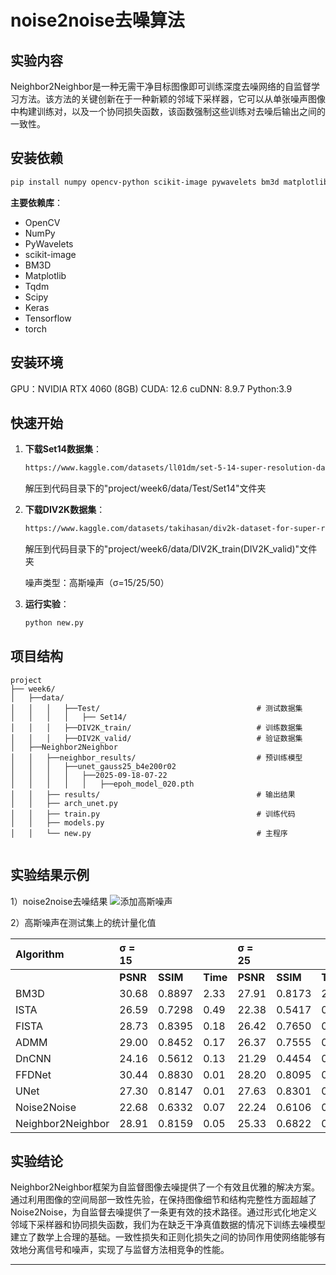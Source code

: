 # **noise2noise去噪算法**

## 实验内容

Neighbor2Neighbor是一种无需干净目标图像即可训练深度去噪网络的自监督学习方法。该方法的关键创新在于一种新颖的邻域下采样器，它可以从单张噪声图像中构建训练对，以及一个协同损失函数，该函数强制这些训练对去噪后输出之间的一致性。

##  安装依赖
```bash
pip install numpy opencv-python scikit-image pywavelets bm3d matplotlib tqdm scipy keras tensorflow torch
```
**主要依赖库**：
- OpenCV
- NumPy
- PyWavelets
- scikit-image
- BM3D
- Matplotlib
- Tqdm
- Scipy
- Keras
- Tensorflow
- torch

##  安装环境
GPU：NVIDIA RTX 4060 (8GB)
CUDA: 12.6
cuDNN: 8.9.7
Python:3.9


##  快速开始
1. **下载Set14数据集**：
   ```bash
   https://www.kaggle.com/datasets/ll01dm/set-5-14-super-resolution-dataset
   ```
   解压到代码目录下的"project/week6/data/Test/Set14"文件夹
2. **下载DIV2K数据集**：
   ```bash
   https://www.kaggle.com/datasets/takihasan/div2k-dataset-for-super-resolution
   ```
   解压到代码目录下的"project/week6/data/DIV2K_train(DIV2K_valid)"文件夹

   噪声类型：高斯噪声（σ=15/25/50） 

2. **运行实验**：
   ```python
   python new.py
   ```

##  项目结构
```
project
├── week6/
│   ├──data/
│   │   │   ├──Test/                                   # 测试数据集
│   │   │   │   ├── Set14/                           
│   │   │   ├──DIV2K_train/                            # 训练数据集
│   │   │   ├──DIV2K_valid/                            # 验证数据集
│   ├──Neighbor2Neighbor
│   │   ├──neighbor_results/                           # 预训练模型
│   │   │   ├──unet_gauss25_b4e200r02  
│   │   │   │   ├──2025-09-18-07-22
│   │   │   │   │   ├──epoh_model_020.pth                            
│   │   ├── results/                                   # 输出结果       
│   │   ├── arch_unet.py                                    
│   │   ├── train.py                                   # 训练代码
│   │   ├── models.py
│   │   └── new.py                                     # 主程序
               
```

##  实验结果示例

1）noise2noise去噪结果
![添加高斯噪声](https://github.com/Zxq-hub1/Research-Training/blob/main/week11/results/ppt3.jpg?raw=true)

2）高斯噪声在测试集上的统计量化值


| Algorithm          | σ = 15         |                |       | σ = 25         |                |       | σ = 50         |                |       |
| :----------------- | :------------- | :------------- | :---- | :------------- | :------------- | :---- | :------------- | :------------- | :---- |
|                    | **PSNR**       | **SSIM**       | **Time** | **PSNR**       | **SSIM**       | **Time** | **PSNR**       | **SSIM**       | **Time** |
| BM3D               | 30.68          | 0.8897         | 2.33   | 27.91          | 0.8173         | 2.38   | 24.09          | 0.6805         | 2.42   |
| ISTA               | 26.59          | 0.7298         | 0.49   | 22.38          | 0.5417         | 0.49   | 16.28          | 0.2971         | 0.50   |
| FISTA              | 28.73          | 0.8395         | 0.18   | 26.42          | 0.7650         | 0.23   | 22.97          | 0.6160         | 0.22   |
| ADMM               | 29.00          | 0.8452         | 0.17   | 26.37          | 0.7555         | 0.18   | 22.50          | 0.5758         | 0.21   |
| DnCNN              | 24.16          | 0.5612         | 0.13   | 21.29          | 0.4454         | 0.12   | 16.35          | 0.2915         | 0.14   |
| FFDNet             | 30.44          | 0.8830         | 0.01   | 28.20          | 0.8095         | 0.01   | 24.76          | 0.6729         | 0.01   |
| UNet               | 27.30          | 0.8147         | 0.01   | 27.63          | 0.8301         | 0.01   | 21.73          | 0.5517         | 0.01   |
| Noise2Noise        | 22.68          | 0.6332         | 0.07   | 22.24          | 0.6106         | 0.09   | 20.69          | 0.533          | 0.07   |
| Neighbor2Neighbor  | 28.91          | 0.8159         | 0.05   | 25.33          | 0.6822         | 0.05   | 20.07          | 0.4605         | 0.05   |
##  实验结论

Neighbor2Neighbor框架为自监督图像去噪提供了一个有效且优雅的解决方案。通过利用图像的空间局部一致性先验，在保持图像细节和结构完整性方面超越了Noise2Noise，为自监督去噪提供了一条更有效的技术路径。通过形式化地定义邻域下采样器和协同损失函数，我们为在缺乏干净真值数据的情况下训练去噪模型建立了数学上合理的基础。一致性损失和正则化损失之间的协同作用使网络能够有效地分离信号和噪声，实现了与监督方法相竞争的性能。

---